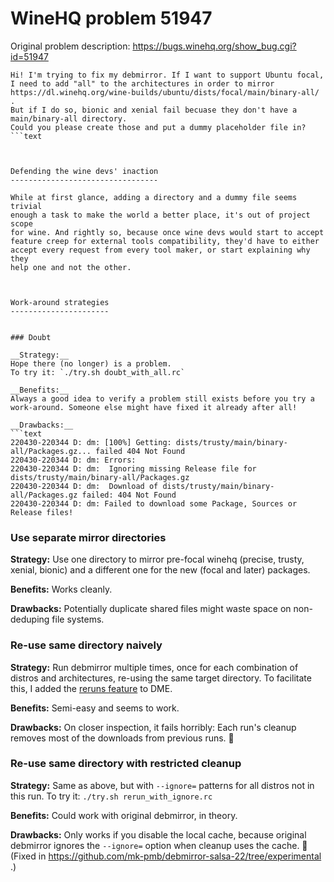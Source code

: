 ﻿
WineHQ problem 51947
====================

Original problem description:
https://bugs.winehq.org/show_bug.cgi?id=51947

```text
Hi! I'm trying to fix my debmirror. If I want to support Ubuntu focal,
I need to add "all" to the architectures in order to mirror
https://dl.winehq.org/wine-builds/ubuntu/dists/focal/main/binary-all/ .
But if I do so, bionic and xenial fail becuase they don't have a
main/binary-all directory.
Could you please create those and put a dummy placeholder file in?
```text



Defending the wine devs' inaction
---------------------------------

While at first glance, adding a directory and a dummy file seems trivial
enough a task to make the world a better place, it's out of project scope
for wine. And rightly so, because once wine devs would start to accept
feature creep for external tools compatibility, they'd have to either
accept every request from every tool maker, or start explaining why they
help one and not the other.



Work-around strategies
----------------------


### Doubt

__Strategy:__
Hope there (no longer) is a problem.
To try it: `./try.sh doubt_with_all.rc`

__Benefits:__
Always a good idea to verify a problem still exists before you try a
work-around. Someone else might have fixed it already after all!

__Drawbacks:__
```text
220430-220344 D: dm: [100%] Getting: dists/trusty/main/binary-all/Packages.gz... failed 404 Not Found
220430-220344 D: dm: Errors:
220430-220344 D: dm:  Ignoring missing Release file for dists/trusty/main/binary-all/Packages.gz
220430-220344 D: dm:  Download of dists/trusty/main/binary-all/Packages.gz failed: 404 Not Found
220430-220344 D: dm: Failed to download some Package, Sources or Release files!
```


### Use separate mirror directories

__Strategy:__
Use one directory to mirror pre-focal winehq
(precise, trusty, xenial, bionic)
and a different one for the new (focal and later) packages.

__Benefits:__
Works cleanly.

__Drawbacks:__
Potentially duplicate shared files might waste space on
non-deduping file systems.


### Re-use same directory naively

__Strategy:__
Run debmirror multiple times, once for each combination of
distros and architectures,
re-using the same target directory.
To facilitate this, I added the [reruns feature](reruns.md) to DME.

__Benefits:__
Semi-easy and seems to work.

__Drawbacks:__
On closer inspection, it fails horribly:
Each run's cleanup removes most of the downloads from previous runs. 🤦


### Re-use same directory with restricted cleanup

__Strategy:__
Same as above, but with `--ignore=` patterns for all distros not in this run.
To try it: `./try.sh rerun_with_ignore.rc`

__Benefits:__
Could work with original debmirror, in theory.

__Drawbacks:__
Only works if you disable the local cache, because original debmirror
ignores the `--ignore=` option when cleanup uses the cache. 🤦
(Fixed in https://github.com/mk-pmb/debmirror-salsa-22/tree/experimental .)



















